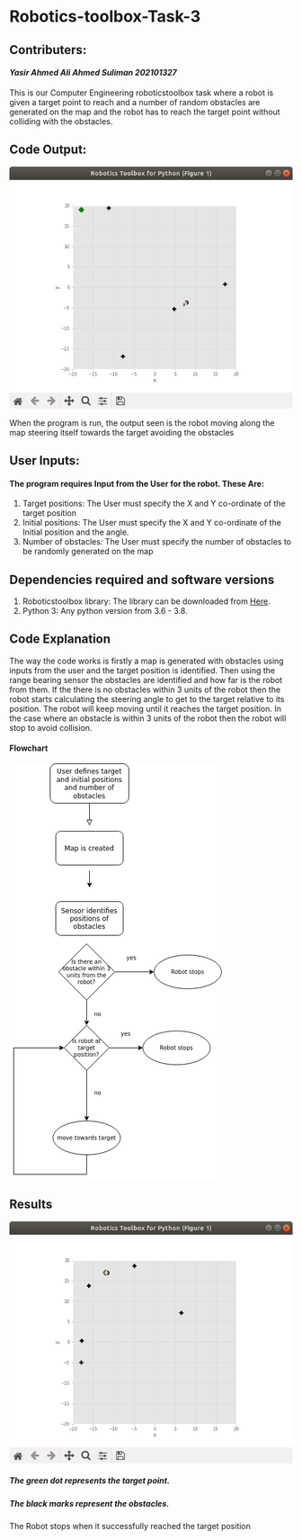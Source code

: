 # Robotics-toolbox-Task-3
## Contributers:
#### _Yasir Ahmed Ali Ahmed Suliman 202101327_
This is our Computer Engineering roboticstoolbox task where a robot is given a target point to reach and a number of random obstacles are generated on the map and the robot has to reach the target point without colliding with the obstacles.

## Code Output:
![Image of code output](/map.png)

When the program is run, the output seen is the robot moving along the map steering itself towards the target avoiding the obstacles

## User Inputs:
#### The program requires Input from the User for the robot. These Are:
1. Target positions:
The User must specify the X and Y co-ordinate of the target position
2. Initial positions:
The User must specify the X and Y co-ordinate of the Initial position and the angle.
3. Number of obstacles:
The User must specify the number of obstacles to be randomly generated on the map

## Dependencies required and software versions
1. Roboticstoolbox library: The library can be downloaded from [Here](https://github.com/petercorke/robotics-toolbox-python).
2. Python 3: Any python version from 3.6 - 3.8.

## Code Explanation
The way the code works is firstly a map is generated with obstacles using inputs from the user and the target position is identified. Then using the range bearing sensor the obstacles are identified and how far is the robot from them. If the there is no obstacles within 3 units of the robot then the robot starts calculating the steering angle to get to the target relative to its position. The robot will keep moving until it reaches the target position. In the case where an obstacle is within 3 units of the robot then the robot will stop to avoid collision.

#### Flowchart
![Image of flowchart](/flowchart.png)

## Results
![Image of robot at target](/success.png)
##### The green dot represents the target point.
##### The black marks represent the obstacles.
The Robot stops when it successfully reached the target position

